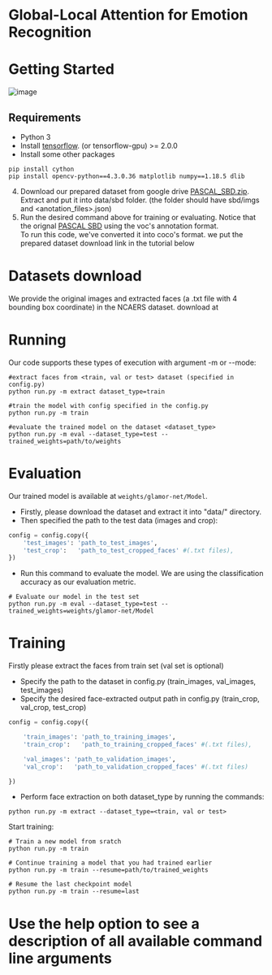# Global-Local Attention for Emotion Recognition



# Getting Started

![image](dataset_examples/ex1.png)

## Requirements
- Python 3
- Install [tensorflow](https://www.tensorflow.org/install). (or tensorflow-gpu) >= 2.0.0 
- Install some other packages
```Shell
pip install cython
pip install opencv-python==4.3.0.36 matplotlib numpy==1.18.5 dlib
```




4. Download our prepared dataset from google drive [PASCAL_SBD.zip](https://drive.google.com/file/d/1uyZtl6LDxbgHC7ctDl0rbGlxOOrvCssG/view?usp=sharing).
Extract and put it into data/sbd folder. (the folder should have sbd/imgs and <anotation_files>.json)
5. Run the desired command above for training or evaluating.
Notice that the orignal [PASCAL SBD](http://home.bharathh.info/pubs/codes/SBD/download.html) using the voc's annotation format.\
To run this code, we've converted it into coco's format. we put the prepared dataset download link in the tutorial below

# Datasets download
We provide the original images and extracted faces (a .txt file with 4 bounding box coordinate) in the NCAERS dataset.
download at []()

# Running
Our code supports these types of execution with argument -m or --mode:
```
#extract faces from <train, val or test> dataset (specified in config.py)
python run.py -m extract dataset_type=train

#train the model with config specified in the config.py
python run.py -m train 

#evaluate the trained model on the dataset <dataset_type>
python run.py -m eval --dataset_type=test --trained_weights=path/to/weights
```

# Evaluation
Our trained model is available at ```weights/glamor-net/Model```.
- Firstly, please download the dataset and extract it into "data/" directory.
- Then specified the path to the test data (images and crop):
```Python
config = config.copy({
    'test_images': 'path_to_test_images',
    'test_crop':   'path_to_test_cropped_faces' #(.txt files),
})
```
- Run this command to evaluate the model. We are using the classification accuracy as our evaluation metric.
```
# Evaluate our model in the test set
python run.py -m eval --dataset_type=test --trained_weights=weights/glamor-net/Model
```


# Training 
Firstly please extract the faces from train set (val set is optional)
- Specify the path to the dataset in config.py (train_images, val_images, test_images)
- Specify the desired face-extracted output path in config.py (train_crop, val_crop, test_crop)
```Python
config = config.copy({

    'train_images': 'path_to_training_images',
    'train_crop':   'path_to_training_cropped_faces' #(.txt files),

    'val_images': 'path_to_validation_images',
    'val_crop':   'path_to_validation_cropped_faces' #(.txt files)

})
```
- Perform face extraction on both dataset_type by running the commands:
```
python run.py -m extract --dataset_type=<train, val or test>
```
Start training:
```
# Train a new model from sratch
python run.py -m train 

# Continue training a model that you had trained earlier
python run.py -m train --resume=path/to/trained_weights

# Resume the last checkpoint model
python run.py -m train --resume=last
```

# Use the help option to see a description of all available command line arguments











